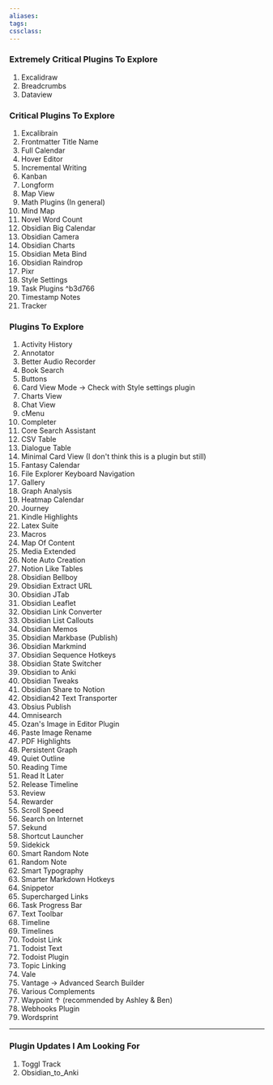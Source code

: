```yaml
---
aliases:
tags: 
cssclass:
---
```


### Extremely Critical Plugins To Explore
1. Excalidraw
2. Breadcrumbs
3. Dataview

### Critical Plugins To Explore 
1. Excalibrain
2. Frontmatter Title Name
3. Full Calendar
4. Hover Editor
5. Incremental Writing
6. Kanban
7. Longform
8. Map View
9. Math Plugins (In general)
10. Mind Map
11. Novel Word Count
12. Obsidian Big Calendar
13. Obsidian Camera
14. Obsidian Charts
15. Obsidian Meta Bind
16. Obsidian Raindrop
17. Pixr
18. Style Settings
19. Task Plugins ^b3d766
20. Timestamp Notes
21. Tracker

### Plugins To Explore
1. Activity History
2. Annotator
3. Better Audio Recorder
4. Book Search
5. Buttons
6. Card View Mode → Check with Style settings plugin
7. Charts View
8. Chat View
9. cMenu
10. Completer
11. Core Search Assistant
12. CSV Table 
13. Dialogue Table
14. Minimal Card View (I don't think this is a plugin but still)
15. Fantasy Calendar 
16. File Explorer Keyboard Navigation
17. Gallery
18. Graph Analysis
19. Heatmap Calendar
20. Journey
21. Kindle Highlights
22. Latex Suite
23. Macros
24. Map Of Content
25. Media Extended
26. Note Auto Creation
27. Notion Like Tables
28. Obsidian Bellboy
29. Obsidian Extract URL
30. Obsidian JTab
31. Obsidian Leaflet
32. Obsidian Link Converter
33. Obsidian List Callouts
34. Obsidian Memos
35. Obsidian Markbase (Publish)
36. Obsidian Markmind
37. Obsidian Sequence Hotkeys
38. Obsidian State Switcher
39. Obsidian to Anki
40. Obsidian Tweaks
41. Obsidian Share to Notion
42. Obsidian42 Text Transporter
43. Obsius Publish
44. Omnisearch
45. Ozan's Image in Editor Plugin
46. Paste Image Rename
47. PDF Highlights
48. Persistent Graph
49. Quiet Outline 
50. Reading Time
51. Read It Later
52. Release Timeline
53. Review
54. Rewarder
55. Scroll Speed
56. Search on Internet
57. Sekund
58. Shortcut Launcher
59. Sidekick
60. Smart Random Note
61. Random Note
62. Smart Typography
63. Smarter Markdown Hotkeys
64. Snippetor
65. Supercharged Links
66. Task Progress Bar
67. Text Toolbar
68. Timeline
69. Timelines
70. Todoist Link
71. Todoist Text
72. Todoist Plugin
73. Topic Linking
74. Vale
75. Vantage → Advanced Search Builder
76. Various Complements
77. Waypoint ↑ (recommended by Ashley & Ben)
78. Webhooks Plugin
79. Wordsprint

---
### Plugin Updates I Am Looking For
1. Toggl Track
2. Obsidian_to_Anki
